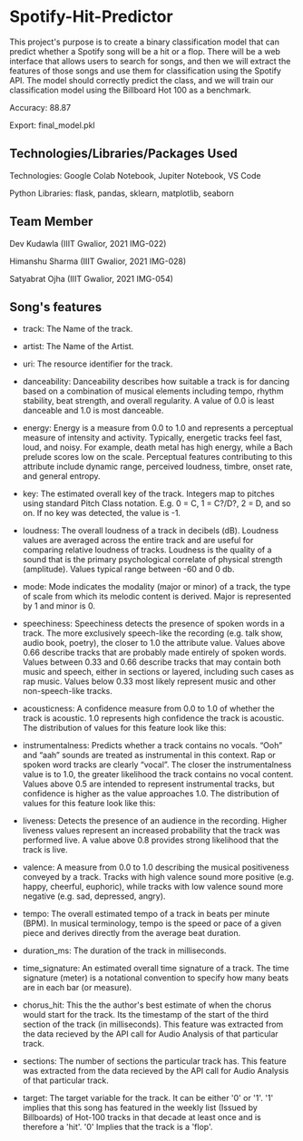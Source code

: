 # Spotify-Hit-Predictor

This project's purpose is to create a binary classification model that can predict whether a Spotify song will be a hit or a flop. There will be a web interface that allows users to search for songs, and then we will extract the features of those songs and use them for classification using the Spotify API. The model should correctly predict the class, and we will train our classification model using the Billboard Hot 100 as a benchmark. 

Accuracy: 88.87

Export: final_model.pkl

## Technologies/Libraries/Packages Used

Technologies: Google Colab Notebook, Jupiter Notebook, VS Code

Python Libraries: flask, pandas, sklearn, matplotlib, seaborn

## Team Member

Dev Kudawla
(IIIT Gwalior, 2021 IMG-022)

Himanshu Sharma
(IIIT Gwalior, 2021 IMG-028)

Satyabrat Ojha
(IIIT Gwalior, 2021 IMG-054)


## Song's features

- track: The Name of the track.

- artist: The Name of the Artist.

- uri: The resource identifier for the track.

- danceability: Danceability describes how suitable a track is for dancing based on a combination of musical elements including tempo, rhythm stability, beat strength, and overall regularity. A value of 0.0 is least danceable and 1.0 is most danceable. 

- energy: Energy is a measure from 0.0 to 1.0 and represents a perceptual measure of intensity and activity. Typically, energetic tracks feel fast, loud, and noisy. For example, death metal has high energy, while a Bach prelude scores low on the scale. Perceptual features contributing to this attribute include dynamic range, perceived loudness, timbre, onset rate, and general entropy. 

- key: The estimated overall key of the track. Integers map to pitches using standard Pitch Class notation. E.g. 0 = C, 1 = C?/D?, 2 = D, and so on. If no key was detected, the value is -1.

- loudness: The overall loudness of a track in decibels (dB). Loudness values are averaged across the entire track and are useful for comparing relative loudness of tracks. Loudness is the quality of a sound that is the primary psychological correlate of physical strength (amplitude). Values typical range between -60 and 0 db. 
	   
- mode: Mode indicates the modality (major or minor) of a track, the type of scale from which its melodic content is derived. Major is represented by 1 and minor is 0.

- speechiness: Speechiness detects the presence of spoken words in a track. The more exclusively speech-like the recording (e.g. talk show, audio book, poetry), the closer to 1.0 the attribute value. Values above 0.66 describe tracks that are probably made entirely of spoken words. Values between 0.33 and 0.66 describe tracks that may contain both music and speech, either in sections or layered, including such cases as rap music. Values below 0.33 most likely represent music and other non-speech-like tracks. 

- acousticness: A confidence measure from 0.0 to 1.0 of whether the track is acoustic. 1.0 represents high confidence the track is acoustic. The distribution of values for this feature look like this:

- instrumentalness: Predicts whether a track contains no vocals. “Ooh” and “aah” sounds are treated as instrumental in this context. Rap or spoken word tracks are clearly “vocal”. The closer the instrumentalness value is to 1.0, the greater likelihood the track contains no vocal content. Values above 0.5 are intended to represent instrumental tracks, but confidence is higher as the value approaches 1.0. The distribution of values for this feature look like this:

- liveness: Detects the presence of an audience in the recording. Higher liveness values represent an increased probability that the track was performed live. A value above 0.8 provides strong likelihood that the track is live.

- valence: A measure from 0.0 to 1.0 describing the musical positiveness conveyed by a track. Tracks with high valence sound more positive (e.g. happy, cheerful, euphoric), while tracks with low valence sound more negative (e.g. sad, depressed, angry).

- tempo: The overall estimated tempo of a track in beats per minute (BPM). In musical terminology, tempo is the speed or pace of a given piece and derives directly from the average beat duration. 

- duration_ms: 	The duration of the track in milliseconds.

- time_signature: An estimated overall time signature of a track. The time signature (meter) is a notational convention to specify how many beats are in each bar (or measure).

- chorus_hit: This the the author's best estimate of when the chorus would start for the track. Its the timestamp of the start of the third section of the track (in milliseconds). This feature was extracted from the data recieved by the API call for Audio Analysis of that particular track.

- sections: The number of sections the particular track has. This feature was extracted from the data recieved by the API call for Audio Analysis of that particular track.

- target: The target variable for the track. It can be either '0' or '1'. '1' implies that this song has featured in the weekly list (Issued by Billboards) of Hot-100 tracks in that decade at least once and is therefore a 'hit'. '0' Implies that the track is a 'flop'.
